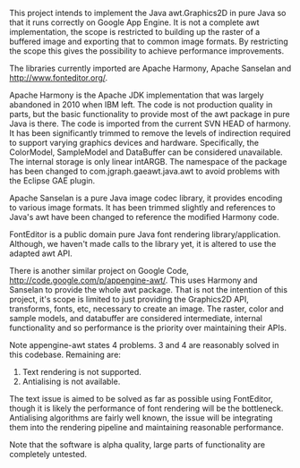 This project intends to implement the Java awt.Graphics2D in pure Java so that it runs correctly on Google App Engine. It is not a complete awt implementation, the scope is restricted to building up the raster of a buffered image and exporting that to common image formats. By restricting the scope this gives the possibility to achieve performance improvements.

The libraries currently imported are Apache Harmony, Apache Sanselan and http://www.fonteditor.org/.

Apache Harmony is the Apache JDK implementation that was largely abandoned in 2010 when IBM left. The code is not production quality in parts, but the basic functionality to provide most of the awt package in pure Java is there. The code is imported from the current SVN HEAD of harmony. It has been significantly trimmed to remove the levels of indirection required to support varying graphics devices and hardware. Specifically, the ColorModel, SampleModel and DataBuffer can be considered unavailable. The internal storage is only linear intARGB. The namespace of the package has been changed to com.jgraph.gaeawt.java.awt to avoid problems with the Eclipse GAE plugin.

Apache Sanselan is a pure Java image codec library, it provides encoding to various image formats. It has been trimmed slightly and references to Java's awt have been changed to reference the modified Harmony code.

FontEditor is a public domain pure Java font rendering library/application. Although, we haven't made calls to the library yet, it is altered to use the adapted awt API.

There is another similar project on Google Code, http://code.google.com/p/appengine-awt/. This uses Harmony and Sanselan to provide the whole awt package. That is not the intention of this project, it's scope is limited to just providing the Graphics2D API, transforms, fonts, etc, necessary to create an image. The raster, color and sample models, and databuffer are considered intermediate, internal functionality and so performance is the priority over maintaining their APIs.

Note appengine-awt states 4 problems. 3 and 4 are reasonably solved in this codebase. Remaining are:

  1. Text rendering is not supported.
  1. Antialising is not available.

The text issue is aimed to be solved as far as possible using FontEditor, though it is likely the performance of font rendering will be the bottleneck. Antialising algorithms are fairly well known, the issue will be integrating them into the rendering pipeline and maintaining reasonable performance.

Note that the software is alpha quality, large parts of functionality are completely untested.